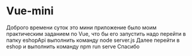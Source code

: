 # Vue-mini
Доброго времени суток это мини  приложение было моим практическим заданием по Vue, что бы его запустить надо перейти в папку eshopApi выполнить команду node server.js 
Далее перейти в eshop и выполнить команду npm run serve
Спасибо

